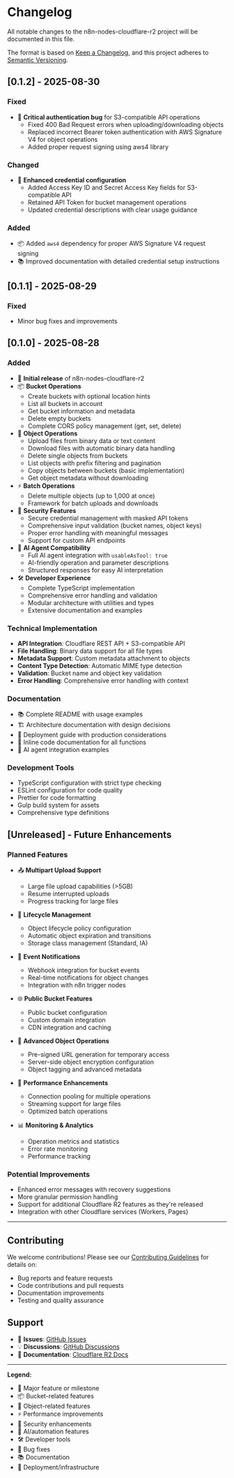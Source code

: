 # Changelog

All notable changes to the n8n-nodes-cloudflare-r2 project will be documented in this file.

The format is based on [Keep a Changelog](https://keepachangelog.com/en/1.0.0/),
and this project adheres to [Semantic Versioning](https://semver.org/spec/v2.0.0.html).

## [0.1.2] - 2025-08-30

### Fixed
- 🔧 **Critical authentication bug** for S3-compatible API operations
  - Fixed 400 Bad Request errors when uploading/downloading objects
  - Replaced incorrect Bearer token authentication with AWS Signature V4 for object operations
  - Added proper request signing using aws4 library

### Changed
- 🔑 **Enhanced credential configuration**
  - Added Access Key ID and Secret Access Key fields for S3-compatible API
  - Retained API Token for bucket management operations
  - Updated credential descriptions with clear usage guidance

### Added
- 📦 Added `aws4` dependency for proper AWS Signature V4 request signing
- 📚 Improved documentation with detailed credential setup instructions

## [0.1.1] - 2025-08-29

### Fixed
- Minor bug fixes and improvements

## [0.1.0] - 2025-08-28

### Added
- 🎉 **Initial release** of n8n-nodes-cloudflare-r2
- 📦 **Bucket Operations**
  - Create buckets with optional location hints
  - List all buckets in account
  - Get bucket information and metadata
  - Delete empty buckets
  - Complete CORS policy management (get, set, delete)
- 📄 **Object Operations**
  - Upload files from binary data or text content
  - Download files with automatic binary data handling
  - Delete single objects from buckets
  - List objects with prefix filtering and pagination
  - Copy objects between buckets (basic implementation)
  - Get object metadata without downloading
- ⚡ **Batch Operations**
  - Delete multiple objects (up to 1,000 at once)
  - Framework for batch uploads and downloads
- 🔐 **Security Features**
  - Secure credential management with masked API tokens
  - Comprehensive input validation (bucket names, object keys)
  - Proper error handling with meaningful messages
  - Support for custom API endpoints
- 🤖 **AI Agent Compatibility**
  - Full AI agent integration with `usableAsTool: true`
  - AI-friendly operation and parameter descriptions
  - Structured responses for easy AI interpretation
- 🛠️ **Developer Experience**
  - Complete TypeScript implementation
  - Comprehensive error handling and validation
  - Modular architecture with utilities and types
  - Extensive documentation and examples

### Technical Implementation
- **API Integration**: Cloudflare REST API + S3-compatible API
- **File Handling**: Binary data support for all file types
- **Metadata Support**: Custom metadata attachment to objects
- **Content Type Detection**: Automatic MIME type detection
- **Validation**: Bucket name and object key validation
- **Error Handling**: Comprehensive error handling with context

### Documentation
- 📚 Complete README with usage examples
- 🏗️ Architecture documentation with design decisions
- 🚀 Deployment guide with production considerations
- 📝 Inline code documentation for all functions
- 🎯 AI agent integration examples

### Development Tools
- TypeScript configuration with strict type checking
- ESLint configuration for code quality
- Prettier for code formatting
- Gulp build system for assets
- Comprehensive type definitions

## [Unreleased] - Future Enhancements

### Planned Features
- 📤 **Multipart Upload Support**
  - Large file upload capabilities (>5GB)
  - Resume interrupted uploads
  - Progress tracking for large files

- 🔄 **Lifecycle Management**
  - Object lifecycle policy configuration
  - Automatic object expiration and transitions
  - Storage class management (Standard, IA)

- 📡 **Event Notifications**
  - Webhook integration for bucket events
  - Real-time notifications for object changes
  - Integration with n8n trigger nodes

- 🌐 **Public Bucket Features**
  - Public bucket configuration
  - Custom domain integration
  - CDN integration and caching

- 🔗 **Advanced Object Operations**
  - Pre-signed URL generation for temporary access
  - Server-side object encryption configuration
  - Object tagging and advanced metadata

- 🚀 **Performance Enhancements**
  - Connection pooling for multiple operations
  - Streaming support for large files
  - Optimized batch operations

- 📊 **Monitoring & Analytics**
  - Operation metrics and statistics
  - Error rate monitoring
  - Performance tracking

### Potential Improvements
- Enhanced error messages with recovery suggestions
- More granular permission handling
- Support for additional Cloudflare R2 features as they're released
- Integration with other Cloudflare services (Workers, Pages)

---

## Contributing

We welcome contributions! Please see our [Contributing Guidelines](CONTRIBUTING.md) for details on:
- Bug reports and feature requests
- Code contributions and pull requests  
- Documentation improvements
- Testing and quality assurance

## Support

- 🐛 **Issues**: [GitHub Issues](https://github.com/jezweb/n8n-nodes-cloudflare-r2/issues)
- 💡 **Discussions**: [GitHub Discussions](https://github.com/jezweb/n8n-nodes-cloudflare-r2/discussions)
- 📖 **Documentation**: [Cloudflare R2 Docs](https://developers.cloudflare.com/r2/)

---

**Legend:**
- 🎉 Major feature or milestone
- 📦 Bucket-related features
- 📄 Object-related features
- ⚡ Performance improvements
- 🔐 Security enhancements
- 🤖 AI/automation features
- 🛠️ Developer tools
- 🐛 Bug fixes
- 📚 Documentation
- 🚀 Deployment/infrastructure